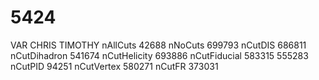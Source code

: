 # 5424
VAR          CHRIS  TIMOTHY
nAllCuts     42688
nNoCuts      699793
nCutDIS      686811
nCutDihadron 541674
nCutHelicity 693886
nCutFiducial 583315 555283
nCutPID      94251
nCutVertex   580271
nCutFR       373031
